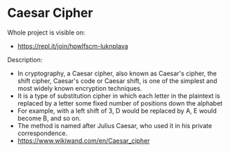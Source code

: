 # Caesar Cipher

Whole project is visible on:
- https://repl.it/join/hpwlfscm-luknplava

Description:
- In cryptography, a Caesar cipher, also known as Caesar's cipher, the shift cipher, Caesar's code or Caesar shift, is one of the simplest and most widely known encryption techniques.
- It is a type of substitution cipher in which each letter in the plaintext is replaced by a letter some fixed number of positions down the alphabet
- For example, with a left shift of 3, D would be replaced by A, E would become B, and so on.
- The method is named after Julius Caesar, who used it in his private correspondence.
- https://www.wikiwand.com/en/Caesar_cipher
